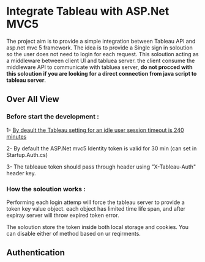 # Integrate Tableau with ASP.Net MVC5 
The project aim is to provide a simple integration between Tableau API and asp.net mvc 5 framework.
The idea is to provide a Single sign in soloution so the user does not need to login for each request. 
This soloution acting as a middleware between client UI and tabluea server. the client consume the middleware API to communicate with tabluea server, **do not procced with this soloution if you are looking for a direct connection from java script to tableau server**.
## Over All View
### Before start the development : 

1- [By deault the Tableau setting for an idle user session timeout is 240 minutes](http://kb.tableau.com/articles/howto/changing-the-user-session-timeout)

2- By default the ASP.Net mvc5 Identity token is valid for 30 min (can set in Startup.Auth.cs)

3- The tableaue token should pass through header using "X-Tableau-Auth" header key. 

### How the soloution works : 

Performing each login attemp will force the tableau server to provide a token key value object. each object has limited time life span, and after expiray server will throw expired token error. 

The soloution store the token inside both local storage and cookies. You can disable either of method based on ur reqirments. 

## Authentication
